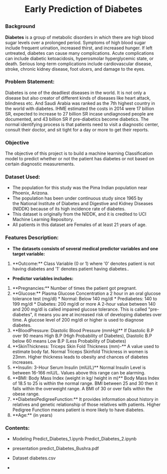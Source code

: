 # <p style="text-align:center;"> Early Prediction of Diabetes</p> 


### Background
**Diabetes** is a group of metabolic disorders in which there are high blood sugar levels over a prolonged period. Symptoms of high blood sugar include frequent urination, increased thirst, and increased hunger. If left untreated, diabetes can cause many complications. Acute complications can include diabetic ketoacidosis, hyperosmolar hyperglycemic state, or death. Serious long-term complications include cardiovascular disease, stroke, chronic kidney disease, foot ulcers, and damage to the eyes.


### Problem Statement:
Diabetes is one of the deadliest diseases in the world. It is not only a disease but also creator of different kinds of diseases like heart attack, blindness etc. And Saudi Arabia was ranked as the 7th highest country in the world with diabetes. IHME estimated the costs in 2014 were 17 billion SR, expected to increase to 27 billion SR incase undiagnosed people are documented, and 43 billion SR if pre-diabetics become diabetics. The normal identifying process is that patients need to visit a diagnostic center, consult their doctor, and sit tight for a day or more to get their reports.



### Objective
The objective of this project is to build a machine learning Classification model to predict whether or not the patient has diabetes or not based on certain diagnostic measurements.



### Dataset Used: 
* The population for this study was the Pima Indian population near Phoenix, Arizona. 
* The population has been under continuous study since 1965 by the National Institute of Diabetes and Digestive and Kidney Diseases (NIDDK) because of its high incidence rate of diabetes.
* This dataset is originally from the NIDDK, and it is credited to UCI Machine Learning Repository.
* All patients in this dataset are Females of at least 21 years of age. 


### Features Description:
* **The datasets consists of several medical predictor variables and one target variable:**
<ol>
  <li>**Outcome:** Class Variable (0 or 1) where '0' denotes patient is not having diabetes and '1' denotes patient having diabetes..</li>
</ol>

 
* **Predictor variables includes:**
<ol>
  <li>**Pregnancies:** Number of times the patient got pregnant.</li>
  <li>**Glucose:** Plasma Glucose Concentration a 2 hour in an oral glucose tolerance test (mg/dl)
* Normal: Below 140 mg/dl
* Prediabetes: 140 to 199 mg/dl
* Diabetes: 200 mg/dl or more
A 2-hour value between 140 and 200 mg/dl is called impaired glucose tolerance. This is called "pre-diabetes", it means you are at increased risk of developing diabetes over time. A glucose level of 200 mg/dl or higher is used to diagnose diabetes.</li>
  <li>**BloodPressure: Diastolic Blood Pressure (mmHg)**
If Diastolic B.P over 90 means High B.P (High Probability of Diabetes), Diastolic B.P below 60 means Low B.P (Less Probability of Diabetes) </li>
  <li>**SkinThickness: Triceps Skin Fold Thickness (mm)-**
A value used to estimate body fat. Normal Triceps Skinfold Thickness in women is 23mm. Higher thickness leads to obesity and chances of diabetes increases.</li>
  <li>**Insulin: 3-Hour Serum Insulin (mlU/L)**
Normal Insulin Level is between 16-166 mlU/L. Values above this range can be alarming.</li>
  <li> **BMI: Body Mass Index (weight in kg/ height in m)**
Body Mass Index of 18.5 to 25 is within the normal range. BMI between 25 and 30 then it falls within the overweight range. A BMI of 30 or over falls within the obese range.</li>
  <li>**DiabetesPedigreeFunction:**
It provides information about history in relatives and genetic relationship of those relatives with patients. Higher Pedigree Function means patient is more likely to have diabetes.</li>
  <li>**Age:** (in years)</li>
</ol>



### Contents:
* Modeling
Predict_Diabetes_1.ipynb
Predict_Diabetes_2.ipynb

* presentation
predict_Diabetes_Bushra.pdf

* Dataset
diabetes.csv

* 
